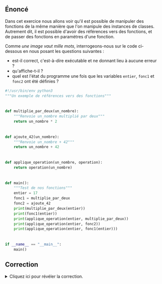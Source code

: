 ## Énoncé

Dans cet exercice nous allons voir qu'il est possible de manipuler des fonctions de la même manière que l'on manipule des instances de classes. Autrement dit, il est possible d'avoir des références vers des fonctions, et de passer des fonctions en paramètres d'une fonction.

Comme *une image vaut mille mots*, interrogeons-nous sur le code ci-dessous en nous posant les questions suivantes :

- est-il correct, c'est-à-dire exécutable et ne donnant lieu à aucune erreur ?
- qu'affiche-t-il ?
- quel est l'état du programme une fois que les variables `entier`, `fonc1` et `fonc2` ont été définies ?

```python
#!/usr/bin/env python3
"""Un exemple de références vers des fonctions"""


def multiplie_par_deux(un_nombre):
    """Renvoie un_nombre multiplié par deux"""
    return un_nombre * 2


def ajoute_42(un_nombre):
    """Renvoie un_nombre + 42"""
    return un_nombre + 42


def applique_operation(un_nombre, operation):
    return operation(un_nombre)


def main():
    """Test de nos fonctions"""
    entier = 17
    fonc1 = multiplie_par_deux
    fonc2 = ajoute_42
    print(multiplie_par_deux(entier))
    print(fonc1(entier))
    print(applique_operation(entier, multiplie_par_deux))
    print(applique_operation(entier, fonc2))
    print(applique_operation(entier, fonc1(entier)))


if __name__ == "__main__":
    main()
```

## Correction
<details markdown="1">
<summary>Cliquez ici pour révéler la correction.</summary>

La sortie du programme est la suivante :
```console
34
34
34
59
Traceback (most recent call last):
  File "./fonction.py", line 59, in <module>
    main()
  File "./fonction.py", line 56, in main
    print(applique_operation(entier, fonc1(entier)))
  File "./fonction.py", line 17, in applique_operation
    return operation(un_nombre)
TypeError: 'int' object is not callable
```

Il n'est donc pas entièrement correct comme l'indique le message d'erreur.
Le deuxième argument de la fonction `applique_operation` doit être une fonction, or dans le troisième appel à cette fonction on lui passe un entier.

Voici l'état de la mémoire une fois que toutes nos variables sont définies.

![mémoire](fonction.svg)

Et voici le code de correction de `fonction.py` :

```python
#!/usr/bin/env python3
"""Un exemple de références vers des fonctions"""
import traceur



def multiplie_par_deux(un_nombre):
    """Renvoie un_nombre multiplié par deux"""
    return un_nombre * 2


def ajoute_42(un_nombre):
    """Renvoie un_nombre + 42"""
    return un_nombre + 42


def applique_operation(un_nombre, operation):
    """Renvoie le résultat de l'opération donnée sur le nombre donné"""
    return operation(un_nombre)


def main():
    """Test de nos fonctions"""
    entier = 17
    # fonc1 et fonc2 sont des références vers une fonction
    fonc1 = multiplie_par_deux
    fonc2 = ajoute_42
    variables = [
        traceur.Variable("entier", entier),
        traceur.Variable("fonc1", fonc1),
        traceur.Variable("fonc2", fonc2),
        traceur.Variable("multiplie_par_deux", multiplie_par_deux),
        traceur.Variable("ajoute_42", ajoute_42),
        traceur.Variable("applique_operation", applique_operation),
    ]
    traceur.display_vars(*variables)
    # On appelle multiplie_par_deux comme d'habitude.
    # C'est à dire en utilisant son nom.
    # Ce-dernier n'est en fait qu'une référence vers
    # la fonction elle-même.
    print(multiplie_par_deux(entier))
    # fonc1 est une référence vers une fonction
    # au même titre que multiplie_par_deux.
    # On peut donc l'appeler.
    print(fonc1(entier))
    # On passe une référence vers une fonction
    # en paramètre à la fonction applique_operation
    print(applique_operation(entier, multiplie_par_deux))
    # On passe une référence vers une fonction
    # en paramètre à la fonction applique_operation
    print(applique_operation(entier, fonc2))
    # On passe une référence vers une fonction
    # en paramètre un entier à la place d'une fonction
    # à la fonction applique_operation --> ERREUR
    print(applique_operation(entier, fonc1(entier)))


if __name__ == "__main__":
    main()
```
</details>

